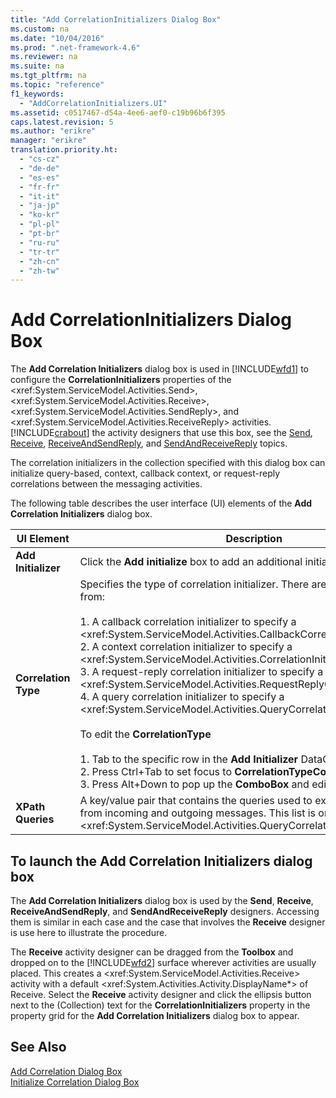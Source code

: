 ```yaml
---
title: "Add CorrelationInitializers Dialog Box"
ms.custom: na
ms.date: "10/04/2016"
ms.prod: ".net-framework-4.6"
ms.reviewer: na
ms.suite: na
ms.tgt_pltfrm: na
ms.topic: "reference"
f1_keywords: 
  - "AddCorrelationInitializers.UI"
ms.assetid: c0517467-d54a-4ee6-aef0-c19b96b6f395
caps.latest.revision: 5
ms.author: "erikre"
manager: "erikre"
translation.priority.ht: 
  - "cs-cz"
  - "de-de"
  - "es-es"
  - "fr-fr"
  - "it-it"
  - "ja-jp"
  - "ko-kr"
  - "pl-pl"
  - "pt-br"
  - "ru-ru"
  - "tr-tr"
  - "zh-cn"
  - "zh-tw"
---
```

# Add CorrelationInitializers Dialog Box
The **Add Correlation Initializers** dialog box is used in [!INCLUDE[wfd1](../workflowdesigner/includes/wfd1_md.md)] to configure the **CorrelationInitializers** properties of the \<xref:System.ServiceModel.Activities.Send>, \<xref:System.ServiceModel.Activities.Receive>, \<xref:System.ServiceModel.Activities.SendReply>, and \<xref:System.ServiceModel.Activities.ReceiveReply> activities. [!INCLUDE[crabout](../codequality/includes/crabout_md.md)] the activity designers that use this box, see the [Send](../workflowdesigner/send-activity-designer.md), [Receive](../workflowdesigner/receive-activity-designer.md), [ReceiveAndSendReply](../workflowdesigner/receiveandsendreply-template-designer.md), and [SendAndReceiveReply](../workflowdesigner/sendandreceivereply-template-designer.md) topics.  
  
 The correlation initializers in the collection specified with this dialog box can initialize query-based, context, callback context, or request-reply correlations between the messaging activities.  
  
 The following table describes the user interface (UI) elements of the **Add Correlation Initializers** dialog box.  
  
|UI Element|Description|  
|----------------|-----------------|  
|**Add Initializer**|Click the **Add initialize** box to add an additional initializer to the collection.|  
|**Correlation Type**|Specifies the type of correlation initializer. There are four types to choose from:<br /><br /> 1.  A callback correlation initializer to specify a \<xref:System.ServiceModel.Activities.CallbackCorrelationInitializer>.<br />2.  A context correlation initializer to specify a \<xref:System.ServiceModel.Activities.CorrelationInitializer>.<br />3.  A request-reply correlation initializer to specify a \<xref:System.ServiceModel.Activities.RequestReplyCorrelationInitializer>.<br />4.  A query correlation initializer to specify a \<xref:System.ServiceModel.Activities.QueryCorrelationInitializer>.<br /><br /> To edit the **CorrelationType**<br /><br /> 1.  Tab to the specific row in the **Add Initializer** DataGrid.<br />2.  Press Ctrl+Tab to set focus to **CorrelationTypeComboBox**<br />3.  Press Alt+Down to pop up the **ComboBox** and edit it.|  
|**XPath Queries**|A key/value pair that contains the queries used to extract correlation data from incoming and outgoing messages. This list is only valid when using \<xref:System.ServiceModel.Activities.QueryCorrelationInitializer> types.|  
  
## To launch the Add Correlation Initializers dialog box  
 The **Add Correlation Initializers** dialog box is used by the **Send**, **Receive**, **ReceiveAndSendReply**, and **SendAndReceiveReply** designers. Accessing them is similar in each case and the case that involves the **Receive** designer is use here to illustrate the procedure.  
  
 The **Receive** activity designer can be dragged from the **Toolbox** and dropped on to the [!INCLUDE[wfd2](../workflowdesigner/includes/wfd2_md.md)] surface wherever activities are usually placed. This creates a \<xref:System.ServiceModel.Activities.Receive> activity with a default \<xref:System.Activities.Activity.DisplayName*> of Receive. Select the **Receive** activity designer and click the ellipsis button next to the (Collection) text for the **CorrelationInitializers** property in the property grid for the **Add Correlation Initializers** dialog box to appear.  
  
## See Also  
 [Add Correlation Dialog Box](assetId:///9e41a149-e8ab-41b1-8886-ea06a63041b6)   
 [Initialize Correlation Dialog Box](../workflowdesigner/initialize-correlation-dialog-box.md)